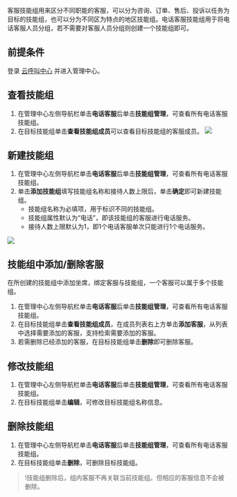 客服技能组用来区分不同职能的客服，可以分为咨询、订单、售后、投诉以任务为目标的技能组，也可以分为不同区为特点的地区技能组。电话客服技能组用于将电话客服人员分组，若不需要对客服人员分组则创建一个技能组即可。

## 前提条件
登录 [云呼叫中心](https://tccc.qcloud.com/login) 并进入管理中心。

## 查看技能组
1. 在管理中心左侧导航栏单击**电话客服**后单击**技能组管理**，可查看所有电话客服技能组。
2. 在目标技能组单击**查看技能组成员**可以查看目标技能组的客服成员。
![](https://main.qcloudimg.com/raw/e2619f21d47ef63d58099bae171dcf2c.png)

## 新建技能组
1. 在管理中心左侧导航栏单击**电话客服**后单击**技能组管理**，可查看所有电话客服技能组。
2. 单击**添加技能组**填写技能组名称和接待人数上限后，单击**确定**即可新建技能组。
	- 技能组名称为必填项，用于标识不同的技能组。
	- 技能组属性默认为“电话”，即该技能组的客服进行电话服务。
	- 接待人数上限默认为1，即1个电话客服单次只能进行1个电话服务。

![](https://main.qcloudimg.com/raw/1fc13290622b2e23abfb76f638511fc7.png)

## 技能组中添加/删除客服
在所创建的技能组中添加坐席，绑定客服与技能组，一个客服可以属于多个技能组。
1. 在管理中心左侧导航栏单击**电话客服**后单击**技能组管理**，可查看所有电话客服技能组。
2. 在目标技能组单击**查看技能组成员**，在成员列表右上方单击**添加客服**，从列表中选择需要添加的客服，支持检索需要添加的客服。
3. 若需删除已经添加的客服，在目标技能组单击**删除**即可删除客服。

## 修改技能组
1. 在管理中心左侧导航栏单击**电话客服**后单击**技能组管理**，可查看所有电话客服技能组。
2. 在目标技能组单击**编辑**，可修改目标技能组名称信息。

## 删除技能组
1. 在管理中心左侧导航栏单击**电话客服**后单击**技能组管理**，可查看所有电话客服技能组。
2. 在目标技能组单击**删除**，可删除目标技能组。
>!技能组删除后，组内客服不再关联当前技能组。但相应的客服信息不会被删除。

